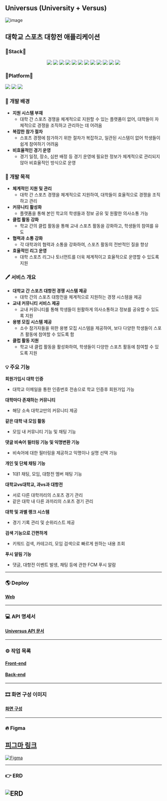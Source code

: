 ## Universus (University + Versus)
![image](https://github.com/ejeonghun/UniVersus_flutter/assets/41509711/9537f92e-53ea-4cd7-a5b5-922c95fd8036)
## 대학교 스포츠 대항전 애플리케이션
### 🔧Stack🔧
<p align="center">
  <img src="https://img.shields.io/badge/JAVA-007396?style=for-the-badge&logo=java&logoColor=white">
  <img src="https://img.shields.io/badge/springboot-6DB33F?style=for-the-badge&logo=springboot&logoColor=white">
  <img src="https://img.shields.io/badge/Docker-2496ED?style=for-the-badge&logo=Docker&logoColor=white">
  <img src="https://img.shields.io/badge/apache tomcat-F8DC75?style=for-the-badge&logo=apachetomcat&logoColor=black">
  <img src="https://img.shields.io/badge/flutter-02569B?style=for-the-badge&logo=flutter&logoColor=white">
  <img src="https://img.shields.io/badge/dart-0175C2?style=for-the-badge&logo=dart&logoColor=white">
  <img src="https://img.shields.io/badge/ubuntu-E95420?style=for-the-badge&logo=ubuntu&logoColor=white">
  <img src="https://img.shields.io/badge/aws ec2-232F3E?style=for-the-badge&logo=amazonwebservices&logoColor=white">
  <img src="https://img.shields.io/badge/python-3776AB?style=for-the-badge&logo=python&logoColor=white">
  <img src="https://img.shields.io/badge/flask-000000?style=for-the-badge&logo=flask&logoColor=white">
  <img src="https://img.shields.io/badge/transformers-F7981E?style=for-the-badge&logo=hugging-face&logoColor=white">
     <img src="https://img.shields.io/badge/oracleDB-F80000?style=for-the-badge&logo=oracle&logoColor=white">
</p>

### 📱Platform📱
<p align="left">
  <img src="https://img.shields.io/badge/ios-000000?style=for-the-badge&logo=ios&logoColor=white">
  <img src="https://img.shields.io/badge/android-3DDC84?style=for-the-badge&logo=android&logoColor=white">
  <img src="https://img.shields.io/badge/web-4285F4?style=for-the-badge&logo=google-chrome&logoColor=white">
</p>

### 🏢 개발 배경
- **지원 시스템 부재**
     - 대학 간 스포츠 경쟁을 체계적으로 지원할 수 있는 플랫폼이 없어, 대학들이 자체적으로 경쟁을 조직하고 관리하는 데 어려움
- **복잡한 참가 절차**
     - 스포츠 경쟁에 참가하기 위한 절차가 복잡하고, 일관된 시스템이 없어 학생들이 쉽게 참여하기 어려움
- **비효율적인 경기 운영**
     - 경기 일정, 장소, 심판 배정 등 경기 운영에 필요한 정보가 체계적으로 관리되지 않아 비효율적인 방식으로 운영

### 🎯 개발 목적
- **체계적인 지원 및 관리**
   - 대학 간 스포츠 경쟁을 체계적으로 지원하여, 대학들이 효율적으로 경쟁을 조직하고 관리
- **커뮤니티 활성화**
   - 플랫폼을 통해 본인 학교의 학생들과 정보 공유 및 원활한 의사소통 가능
- **클럽 활동 강화**
   - 학교 간의 클럽 활동을 통해 교내 스포츠 활동을 강화하고, 학생들의 참여를 유도
- **협력과 소통 강화**
   - 각 대학과의 협력과 소통을 강화하여, 스포츠 활동의 전반적인 질을 향상
- **효율적인 리그 운영**
   - 대학 스포츠 리그나 토너먼트를 더욱 체계적이고 효율적으로 운영할 수 있도록 지원

### 🖊 서비스 개요
- **대학교 간 스포츠 대항전 경쟁 시스템 제공**
   - 대학 간의 스포츠 대항전을 체계적으로 지원하는 경쟁 시스템을 제공
- **교내 커뮤니티 서비스 제공**
   - 교내 커뮤니티를 통해 학생들이 원활하게 의사소통하고 정보를 공유할 수 있도록 지원
- **용병 모집 시스템 제공**
   - 소수 참가자들을 위한 용병 모집 시스템을 제공하여, 보다 다양한 학생들이 스포츠 활동에 참여할 수 있도록 함
- **클럽 활동 지원**
   - 학교 내 클럽 활동을 활성화하여, 학생들이 다양한 스포츠 활동에 참여할 수 있도록 지원
 
### 💡 주요 기능
**회원가입시 대학 인증**
- 대학교 이메일을 통한 인증번호 전송으로 학교 인증후 회원가입 가능
  
**대학마다 존재하는 커뮤니티**
- 해당 소속 대학교만의 커뮤니티 제공
  
**같은 대학 내 모임 활동**
- 모임 내 커뮤니티 기능 및 채팅 기능

**댓글 비속어 필터링 기능 및 익명변환 기능**
- 비속어에 대한 필터링을 제공하고 익명이나 실명 선택 가능

**개인 및 단체 채팅 기능**
- 1대1 채팅, 모임, 대항전 멤버 채팅 기능
 
**대학교vs대학교, 과vs과 대항전**
- 서로 다른 대학끼리의 스포츠 경기 관리
- 같은 대학 내 다른 과끼리의 스포츠 경기 관리
 
**대학 및 과별 랭크 시스템**
- 경기 기록 관리 및 순위리스트 제공
 
**검색 기능으로 간편하게**
- 키워드 검색, 카테고리, 모임 검색으로 빠르게 원하는 내용 조회

**푸시 알림 기능**
- 댓글, 대항전 이벤트 발생, 채팅 등에 관한 FCM 푸시 알람

---

### 🌎 Deploy
#### [Web](https://main.lunaweb.dev/universus_flutter_web/)
---

### 💻 API 명세서
#### [Universus API 문서](https://moyoapi.lunaweb.dev/swagger-ui/index.html)
---

### ⚙️ 작업 목록
#### [Front-end](https://lunadev.notion.site/6a7fe3ec90d24d9ea209680b80ab1522?v=74a43034e63842bf90444ad95f2625ae&pvs=4)
#### [Back-end](https://lunadev.notion.site/a61d46db442446e0ba1e14715a0025ba?v=b346e4186f234c20a3d590e6c7da021d&pvs=4)
---
### 🎞 화면 구성 이미지
#### [화면 구성](https://github.com/ejeonghun/UniVersus_flutter/wiki/%ED%99%94%EB%A9%B4%EA%B5%AC%EC%84%B1)

---

### 🔥 Figma
[피그마 링크](https://www.figma.com/design/rcohPG5PsVhePBI03CZuTE/UNIVERSUS?node-id=301-10&t=TY9D7atPmJJwQ3dO-0)
---
[![Figma](https://github.com/ejeonghun/UniVersus_flutter/assets/41509711/25fe0015-7e59-4e24-9867-0fcea73a5692)](https://www.figma.com/design/rcohPG5PsVhePBI03CZuTE/UNIVERSUS?node-id=301-10&t=YGfQMFVtVzaEIyDX-1)

---
### 👉 ERD
![ERD](https://github.com/ejeonghun/UniVersus_flutter/assets/41509711/92900437-37e9-43d5-b016-96df9f77159b)
---
